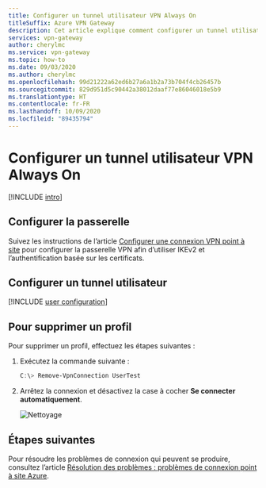 ```yaml
---
title: Configurer un tunnel utilisateur VPN Always On
titleSuffix: Azure VPN Gateway
description: Cet article explique comment configurer un tunnel utilisateur VPN Always On pour votre passerelle VPN
services: vpn-gateway
author: cherylmc
ms.service: vpn-gateway
ms.topic: how-to
ms.date: 09/03/2020
ms.author: cherylmc
ms.openlocfilehash: 99d21222a62ed6b27a6a1b2a73b704f4cb26457b
ms.sourcegitcommit: 829d951d5c90442a38012daaf77e86046018e5b9
ms.translationtype: HT
ms.contentlocale: fr-FR
ms.lasthandoff: 10/09/2020
ms.locfileid: "89435794"
---
```

# <a name="configure-an-always-on-vpn-user-tunnel"></a>Configurer un tunnel utilisateur VPN Always On

[!INCLUDE [intro](../../includes/vpn-gateway-vwan-always-on-intro.md)]

## <a name="configure-the-gateway"></a>Configurer la passerelle

 Suivez les instructions de l’article [Configurer une connexion VPN point à site](vpn-gateway-howto-point-to-site-resource-manager-portal.md) pour configurer la passerelle VPN afin d’utiliser IKEv2 et l’authentification basée sur les certificats.

## <a name="configure-a-user-tunnel"></a>Configurer un tunnel utilisateur

[!INCLUDE [user configuration](../../includes/vpn-gateway-vwan-always-on-user.md)]

## <a name="to-remove-a-profile"></a>Pour supprimer un profil

Pour supprimer un profil, effectuez les étapes suivantes :

1. Exécutez la commande suivante :

   ```powershell
   C:\> Remove-VpnConnection UserTest  
   ```

1. Arrêtez la connexion et désactivez la case à cocher **Se connecter automatiquement**.

   ![Nettoyage](./media/vpn-gateway-howto-always-on-user-tunnel/disconnect.jpg)

## <a name="next-steps"></a>Étapes suivantes

Pour résoudre les problèmes de connexion qui peuvent se produire, consultez l’article [Résolution des problèmes : problèmes de connexion point à site Azure](vpn-gateway-troubleshoot-vpn-point-to-site-connection-problems.md).
